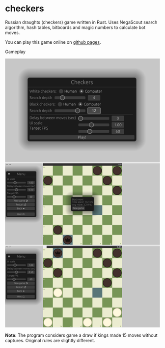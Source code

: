 # checkers
Russian draughts (checkers) game written in Rust.
Uses NegaScout search algorithm, hash tables, bitboards and magic numbers to calculate bot moves.


You can play this game online on [github pages](https://divandrey.github.io/checkers/).


Gameplay

![plot](main_menu.png)
![plot](game2.png)
![plot](game.png)

**Note:** The program considers game a draw if kings made 15 moves without captures.
Original rules are slightly different.
